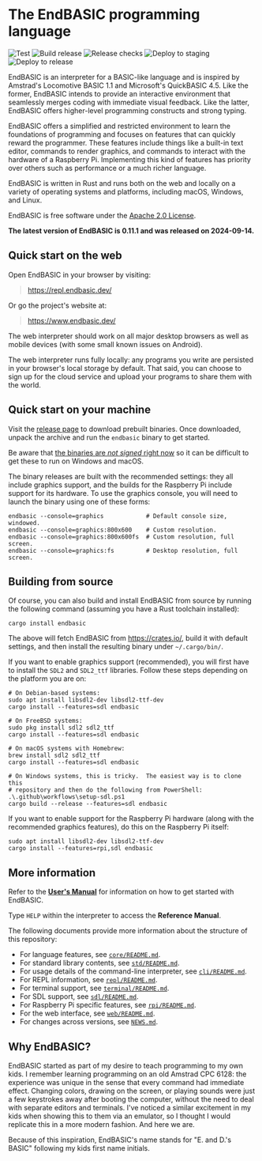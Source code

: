# The EndBASIC programming language

![Test](https://github.com/endbasic/endbasic/workflows/Test/badge.svg)
![Build release](https://github.com/endbasic/endbasic/workflows/Build%20release/badge.svg)
![Release checks](https://github.com/endbasic/endbasic/workflows/Release%20checks/badge.svg)
![Deploy to staging](https://github.com/endbasic/endbasic/workflows/Deploy%20to%20repl-staging.endbasic.dev/badge.svg)
![Deploy to release](https://github.com/endbasic/endbasic/workflows/Deploy%20to%20repl.endbasic.dev/badge.svg)

EndBASIC is an interpreter for a BASIC-like language and is inspired by
Amstrad's Locomotive BASIC 1.1 and Microsoft's QuickBASIC 4.5.  Like the former,
EndBASIC intends to provide an interactive environment that seamlessly merges
coding with immediate visual feedback.  Like the latter, EndBASIC offers
higher-level programming constructs and strong typing.

EndBASIC offers a simplified and restricted environment to learn the foundations
of programming and focuses on features that can quickly reward the programmer.
These features include things like a built-in text editor, commands to
render graphics, and commands to interact with the hardware of a Raspberry
Pi.  Implementing this kind of features has priority over others such as
performance or a much richer language.

EndBASIC is written in Rust and runs both on the web and locally on a variety of
operating systems and platforms, including macOS, Windows, and Linux.

EndBASIC is free software under the [Apache 2.0 License](LICENSE).

**The latest version of EndBASIC is 0.11.1 and was released on 2024-09-14.**

## Quick start on the web

Open EndBASIC in your browser by visiting:

> <https://repl.endbasic.dev/>

Or go the project's website at:

> <https://www.endbasic.dev/>

The web interpreter should work on all major desktop browsers as well as mobile
devices (with some small known issues on Android).

The web interpreter runs fully locally: any programs you write are persisted in
your browser's local storage by default.  That said, you can choose to sign up
for the cloud service and upload your programs to share them with the world.

## Quick start on your machine

Visit the
[release page](https://github.com/endbasic/endbasic/releases/tag/endbasic-0.11.1)
to download prebuilt binaries.  Once downloaded, unpack the archive and run the
`endbasic` binary to get started.

Be aware that [the binaries are *not signed* right
now](https://github.com/endbasic/endbasic/issues/137) so it can be difficult to
get these to run on Windows and macOS.

The binary releases are built with the recommended settings: they all include
graphics support, and the builds for the Raspberry Pi include support for its
hardware.  To use the graphics console, you will need to launch the binary
using one of these forms:

```shell
endbasic --console=graphics            # Default console size, windowed.
endbasic --console=graphics:800x600    # Custom resolution.
endbasic --console=graphics:800x600fs  # Custom resolution, full screen.
endbasic --console=graphics:fs         # Desktop resolution, full screen.
```

## Building from source

Of course, you can also build and install EndBASIC from source by running the
following command (assuming you have a Rust toolchain installed):

```shell
cargo install endbasic
```

The above will fetch EndBASIC from <https://crates.io/>, build it with default
settings, and then install the resulting binary under `~/.cargo/bin/`.

If you want to enable graphics support (recommended), you will first have to
install the `SDL2` and `SDL2_ttf` libraries.  Follow these steps depending on
the platform you are on:

```shell
# On Debian-based systems:
sudo apt install libsdl2-dev libsdl2-ttf-dev
cargo install --features=sdl endbasic

# On FreeBSD systems:
sudo pkg install sdl2 sdl2_ttf
cargo install --features=sdl endbasic

# On macOS systems with Homebrew:
brew install sdl2 sdl2_ttf
cargo install --features=sdl endbasic

# On Windows systems, this is tricky.  The easiest way is to clone this
# repository and then do the following from PowerShell:
.\.github\workflows\setup-sdl.ps1
cargo build --release --features=sdl endbasic
```

If you want to enable support for the Raspberry Pi hardware (along with the
recommended graphics features), do this on the Raspberry Pi itself:

```shell
sudo apt install libsdl2-dev libsdl2-ttf-dev
cargo install --features=rpi,sdl endbasic
```

## More information

Refer to the [**User's Manual**](https://www.endbasic.dev/docs.html) for
information on how to get started with EndBASIC.

Type `HELP` within the interpreter to access the **Reference Manual**.

The following documents provide more information about the structure of
this repository:

*   For language features, see [`core/README.md`](core/README.md).
*   For standard library contents, see [`std/README.md`](std/README.md).
*   For usage details of the command-line interpreter, see
    [`cli/README.md`](cli/README.md).
*   For REPL information, see [`repl/README.md`](repl/README.md).
*   For terminal support, see [`terminal/README.md`](terminal/README.md).
*   For SDL support, see [`sdl/README.md`](sdl/README.md).
*   For Raspberry Pi specific features, see [`rpi/README.md`](rpi/README.md).
*   For the web interface, see [`web/README.md`](web/README.md).
*   For changes across versions, see [`NEWS.md`](NEWS.md).

## Why EndBASIC?

EndBASIC started as part of my desire to teach programming to my own kids.
I remember learning programming on an old Amstrad CPC 6128: the experience was
unique in the sense that every command had immediate effect.  Changing colors,
drawing on the screen, or playing sounds were just a few keystrokes away after
booting the computer, without the need to deal with separate editors and
terminals.  I've noticed a similar excitement in my kids when showing this to
them via an emulator, so I thought I would replicate this in a more modern
fashion.  And here we are.

Because of this inspiration, EndBASIC's name stands for "E. and D.'s BASIC"
following my kids first name initials.
